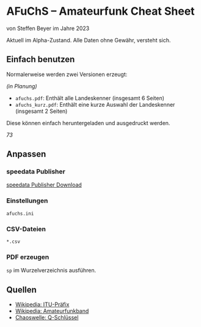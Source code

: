 # AFuChS – Amateurfunk Cheat Sheet

von Steffen Beyer im Jahre 2023

Aktuell im Alpha-Zustand. Alle Daten ohne Gewähr, versteht sich.

## Einfach benutzen

Normalerweise werden zwei Versionen erzeugt:

*(in Planung)*

* `afuchs.pdf`: Enthält alle Landeskenner (insgesamt 6 Seiten)
* `afuchs_kurz.pdf`: Enthält eine kurze Auswahl der Landeskenner (insgesamt 2 Seiten)

Diese können einfach heruntergeladen und ausgedruckt werden.

*73*

## Anpassen

### speedata Publisher

[speedata Publisher Download](https://download.speedata.de)

### Einstellungen

`afuchs.ini`

### CSV-Dateien

`*.csv`

### PDF erzeugen

`sp` im Wurzelverzeichnis ausführen.

## Quellen

* [Wikipedia: ITU-Präfix](https://de.wikipedia.org/w/index.php?title=ITU-Präfix&oldid=233824738)
* [Wikipedia: Amateurfunkband](https://de.wikipedia.org/w/index.php?title=Amateurfunkband&oldid=236017496#Frequenzbereiche_in_Deutschland)
* [Chaoswelle: Q-Schlüssel](https://www.chaoswelle.de/index.php?title=Q-Schluessel&oldid=5314)
